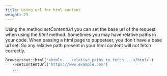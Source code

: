 ```yaml
---
title: Using url for html content
weight: 23
---
```


Using the method *setContentUrl* you can set the base url of the request when using the *html* method. Sometimes you may have relative paths in your code. When passing a html page to puppeteer, you don't have a base url set. So any relative path present in your html content will not fetch correctly.

```php
Browsershot::html('<html>... relative paths to fetch ...</html>')
   ->setContentUrl('https://www.example.com')
   ...
```
